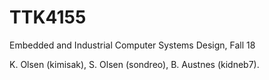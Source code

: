 # TTK4155
Embedded and Industrial Computer Systems Design, Fall 18

K. Olsen (kimisak), S. Olsen (sondreo), B. Austnes (kidneb7).
